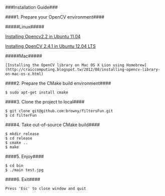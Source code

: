 ###Installation Guide###

####1. Prepare your OpenCV environment####

#####Linux#####

   [Installing Opencv2.2 in Ubuntu 11.04](http://www.samontab.com/web/2011/06/installing-opencv-2-2-in-ubuntu-11-04/)

   [Installing OpenCV 2.4.1 in Ubuntu 12.04 LTS](http://www.samontab.com/web/2012/06/installing-opencv-2-4-1-ubuntu-12-04-lts/)

#####Mac#####

	[Installing the OpenCV library on Mac OS X Lion using Homebrew](http://craiccomputing.blogspot.tw/2012/08/installing-opencv-library-on-mac-os-x.html)

####2. Prepare the CMake build environment####

	$ sudo apt-get install cmake

####3. Clone the project to local####

	$ git clone git@github.com:browny/filtersFun.git
	$ cd filterFun

####4. Take out-of-source CMake build####

	$ mkdir release
	$ cd release
	$ cmake ..
	$ make

####5. Enjoy####

	$ cd bin
	$ ./main test.jpg

####6. Exit####

	Press 'Esc' to close window and quit

